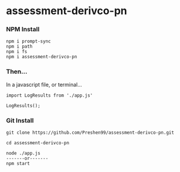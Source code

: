 # assessment-derivco-pn

<h3>NPM Install</h3>

```
npm i prompt-sync
npm i path
npm i fs
npm i assessment-derivco-pn
```

<h3>Then...</h3>
<p>In a javascript file, or terminal...</p>

```
import LogResults from './app.js'

LogResults();
```

<h3>Git Install</h3>

```
git clone https://github.com/Preshen99/assessment-derivco-pn.git

cd assessment-derivco-pn

node ./app.js
-------or-------
npm start
```
